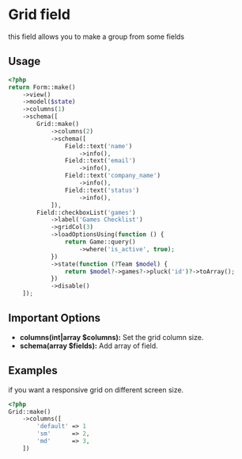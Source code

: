 # Grid field

this field allows you to make a group from some fields

## Usage

```php
<?php
return Form::make()
    ->view()
    ->model($state)
    ->columns(1)
    ->schema([
        Grid::make()
            ->columns(2)
            ->schema([
                Field::text('name')
                    ->info(),
                Field::text('email')
                    ->info(),
                Field::text('company_name')
                    ->info(),
                Field::text('status')
                    ->info(),
            ]),
        Field::checkboxList('games')
            ->label('Games Checklist')
            ->gridCol(3)
            ->loadOptionsUsing(function () {
                return Game::query()
                    ->where('is_active', true);
            })
            ->state(function (?Team $model) {
                return $model?->games?->pluck('id')?->toArray();
            })
            ->disable()
    ]);
```

## Important Options

- **columns(int|array $columns):** Set the grid column size.
- **schema(array $fields):** Add array of field.

## Examples

if you want a responsive grid on different screen size.

```php
<?php
Grid::make()
    ->columns([
        'default' => 1
        'sm'      => 2,
        'md'      => 3,
    ])
```
